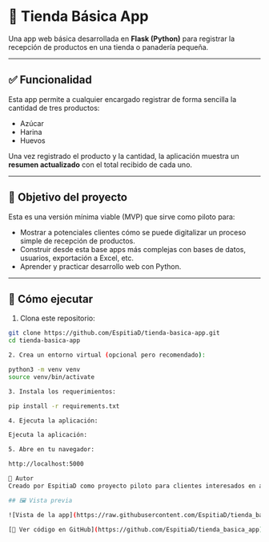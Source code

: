 # 🛒 Tienda Básica App

Una app web básica desarrollada en **Flask (Python)** para registrar la recepción de productos en una tienda o panadería pequeña.

---

## ✅ Funcionalidad

Esta app permite a cualquier encargado registrar de forma sencilla la cantidad de tres productos:

- Azúcar
- Harina
- Huevos

Una vez registrado el producto y la cantidad, la aplicación muestra un **resumen actualizado** con el total recibido de cada uno.

---

## 🧠 Objetivo del proyecto

Esta es una versión mínima viable (MVP) que sirve como piloto para:

- Mostrar a potenciales clientes cómo se puede digitalizar un proceso simple de recepción de productos.
- Construir desde esta base apps más complejas con bases de datos, usuarios, exportación a Excel, etc.
- Aprender y practicar desarrollo web con Python.

---

## 🚀 Cómo ejecutar

1. Clona este repositorio:

```bash
git clone https://github.com/EspitiaD/tienda-basica-app.git
cd tienda-basica-app

2. Crea un entorno virtual (opcional pero recomendado):

python3 -m venv venv
source venv/bin/activate

3. Instala los requerimientos:

pip install -r requirements.txt

4. Ejecuta la aplicación:

Ejecuta la aplicación:

5. Abre en tu navegador:

http://localhost:5000

📌 Autor
Creado por EspitiaD como proyecto piloto para clientes interesados en apps simples y funcionales que luego pueden escalarse.

## 🖼 Vista previa

![Vista de la app](https://raw.githubusercontent.com/EspitiaD/tienda_basica_app/main/vista_tienda_app.png)

[🔗 Ver código en GitHub](https://github.com/EspitiaD/tienda_basica_app)
